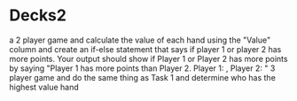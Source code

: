 # Decks2

a 2 player game and calculate the value of each hand using the "Value" column and create an if-else statement that says if player 1 or player 2 has more points. Your output should show if Player 1 or Player 2 has more points by saying "Player 1 has more points than Player 2. Player 1: <point value here>, Player 2: <point value here>"
 3 player game and do the same thing as Task 1 and determine who has the highest value hand
